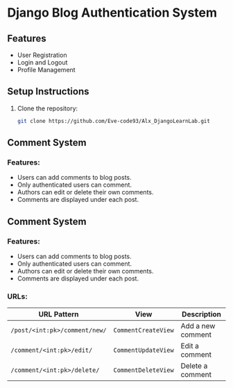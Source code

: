 # Django Blog Authentication System

## Features
- User Registration
- Login and Logout
- Profile Management

## Setup Instructions
1. Clone the repository:
   ```bash
   git clone https://github.com/Eve-code93/Alx_DjangoLearnLab.git

## Comment System
### Features:
- Users can add comments to blog posts.
- Only authenticated users can comment.
- Authors can edit or delete their own comments.
- Comments are displayed under each post.
## Comment System
### Features:
- Users can add comments to blog posts.
- Only authenticated users can comment.
- Authors can edit or delete their own comments.
- Comments are displayed under each post.

### URLs:
| URL Pattern | View | Description |
|-------------|------|-------------|
| `/post/<int:pk>/comment/new/` | `CommentCreateView` | Add a new comment |
| `/comment/<int:pk>/edit/` | `CommentUpdateView` | Edit a comment |
| `/comment/<int:pk>/delete/` | `CommentDeleteView` | Delete a comment |

